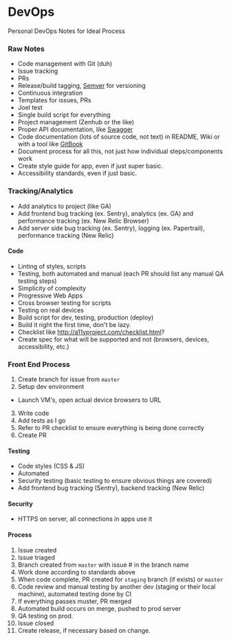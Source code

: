 # DevOps
Personal DevOps Notes for Ideal Process


### Raw Notes
- Code management with Git (duh)
- Issue tracking
- PRs
- Release/build tagging, [Semver](http://semver.org/) for versioning
- Continuous integration
- Templates for issues, PRs
- Joel test
- Single build script for everything
- Project management (Zenhub or the like)
- Proper API documentation, like [Swagger](http://swagger.io/)
- Code documentation (lots of source code, not text) in README, Wiki or with a tool like [GitBook](https://www.gitbook.com/)
- Document process for all this, not just how individual steps/components work
- Create style guide for app, even if just super basic.
- Accessibility standards, even if just basic.

### Tracking/Analytics
- Add analytics to project (like GA)
- Add frontend bug tracking (ex. Sentry), analytics (ex. GA) and performance tracking (ex. New Relic Browser)
- Add server side bug tracking (ex. Sentry), logging (ex. Papertrail), performance tracking (New Relic)

#### Code
- Linting of styles, scripts
- Testing, both automated and manual (each PR should list any manual QA testing steps)
- Simplicity of complexity
- Progressive Web Apps
- Cross browser testing for scripts
- Testing on real devices
- Build script for dev, testing, production (deploy)
- Build it right the first time, don't be lazy.
- Checklist like http://a11yproject.com/checklist.html?
- Create spec for what will be supported and not (browsers, devices, accessibility, etc.)


### Front End Process
1. Create branch for issue from `master`
2. Setup dev environment 
- Launch VM's, open actual device browsers to URL
3. Write code
4. Add tests as I go
5. Refer to PR checklist to ensure everything is being done correctly
6. Create PR

#### Testing
- Code styles (CSS & JS)
- Automated
- Security testing (basic testing to ensure obvious things are covered)
- Add frontend bug tracking (Sentry), backend tracking (New Relic)

#### Security
- HTTPS on server, all connections in apps use it

#### Process
1. Issue created
2. Issue triaged
3. Branch created from `master` with issue # in the branch name
4. Work done according to standards above
5. When code complete, PR created for `staging` branch (if exists) or `master`
6. Code review and manual testing by another dev (staging or their local machine), automated testing done by CI 
7. If everything passes muster, PR merged
8. Automated build occurs on merge, pushed to prod server
9. QA testing on prod.
10. Issue closed
11. Create release, if necessary based on change.



